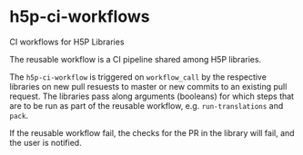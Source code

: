 # h5p-ci-workflows
CI workflows for H5P Libraries

The reusable workflow is a CI pipeline shared among H5P libraries.

The `h5p-ci-workflow` is triggered on `workflow_call` by the respective libraries on new pull resuests to master or new commits to an existing pull request. 
The libraries pass along arguments (booleans) for which steps that are to be run as part of the reusable workflow, e.g. `run-translations` and `pack`.

If the reusable workflow fail, the checks for the PR in the library will fail, and the user is notified. 